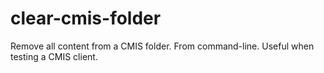 # clear-cmis-folder
Remove all content from a CMIS folder. From command-line. Useful when testing a CMIS client.
